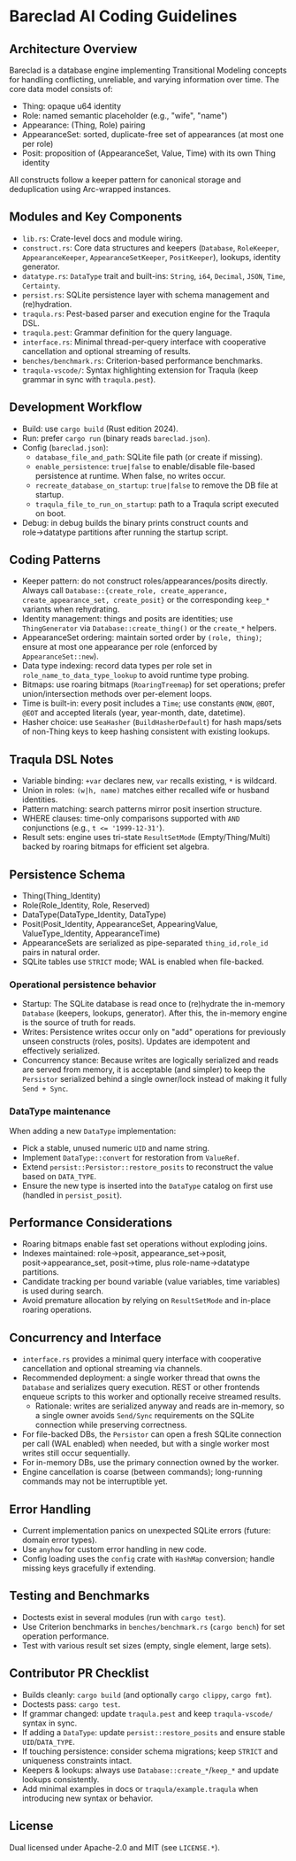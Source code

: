 # Bareclad AI Coding Guidelines

## Architecture Overview
Bareclad is a database engine implementing Transitional Modeling concepts for handling conflicting, unreliable, and varying information over time. The core data model consists of:

- Thing: opaque u64 identity
- Role: named semantic placeholder (e.g., "wife", "name")
- Appearance: (Thing, Role) pairing
- AppearanceSet: sorted, duplicate-free set of appearances (at most one per role)
- Posit: proposition of (AppearanceSet, Value, Time) with its own Thing identity

All constructs follow a keeper pattern for canonical storage and deduplication using Arc-wrapped instances.

## Modules and Key Components
- `lib.rs`: Crate-level docs and module wiring.
- `construct.rs`: Core data structures and keepers (`Database`, `RoleKeeper`, `AppearanceKeeper`, `AppearanceSetKeeper`, `PositKeeper`), lookups, identity generator.
- `datatype.rs`: `DataType` trait and built-ins: `String`, `i64`, `Decimal`, `JSON`, `Time`, `Certainty`.
- `persist.rs`: SQLite persistence layer with schema management and (re)hydration.
- `traqula.rs`: Pest-based parser and execution engine for the Traqula DSL.
- `traqula.pest`: Grammar definition for the query language.
- `interface.rs`: Minimal thread-per-query interface with cooperative cancellation and optional streaming of results.
- `benches/benchmark.rs`: Criterion-based performance benchmarks.
- `traqula-vscode/`: Syntax highlighting extension for Traqula (keep grammar in sync with `traqula.pest`).

## Development Workflow
- Build: use `cargo build` (Rust edition 2024).
- Run: prefer `cargo run` (binary reads `bareclad.json`).
- Config (`bareclad.json`):
	- `database_file_and_path`: SQLite file path (or create if missing).
	- `enable_persistence`: `true|false` to enable/disable file-based persistence at runtime. When false, no writes occur.
	- `recreate_database_on_startup`: `true|false` to remove the DB file at startup.
	- `traqula_file_to_run_on_startup`: path to a Traqula script executed on boot.
- Debug: in debug builds the binary prints construct counts and role→datatype partitions after running the startup script.

## Coding Patterns
- Keeper pattern: do not construct roles/appearances/posits directly. Always call `Database::{create_role, create_apperance, create_appearance_set, create_posit}` or the corresponding `keep_*` variants when rehydrating.
- Identity management: things and posits are identities; use `ThingGenerator` via `Database::create_thing()` or the `create_*` helpers.
- AppearanceSet ordering: maintain sorted order by `(role, thing)`; ensure at most one appearance per role (enforced by `AppearanceSet::new`).
- Data type indexing: record data types per role set in `role_name_to_data_type_lookup` to avoid runtime type probing.
- Bitmaps: use roaring bitmaps (`RoaringTreemap`) for set operations; prefer union/intersection methods over per-element loops.
- Time is built-in: every posit includes a `Time`; use constants `@NOW`, `@BOT`, `@EOT` and accepted literals (year, year-month, date, datetime).
- Hasher choice: use `SeaHasher` (`BuildHasherDefault`) for hash maps/sets of non-Thing keys to keep hashing consistent with existing lookups.

## Traqula DSL Notes
- Variable binding: `+var` declares new, `var` recalls existing, `*` is wildcard.
- Union in roles: `(w|h, name)` matches either recalled wife or husband identities.
- Pattern matching: search patterns mirror posit insertion structure.
- WHERE clauses: time-only comparisons supported with `AND` conjunctions (e.g., `t <= '1999-12-31'`).
- Result sets: engine uses tri-state `ResultSetMode` (Empty/Thing/Multi) backed by roaring bitmaps for efficient set algebra.

## Persistence Schema
- Thing(Thing_Identity)
- Role(Role_Identity, Role, Reserved)
- DataType(DataType_Identity, DataType)
- Posit(Posit_Identity, AppearanceSet, AppearingValue, ValueType_Identity, AppearanceTime)
- AppearanceSets are serialized as pipe-separated `thing_id,role_id` pairs in natural order.
- SQLite tables use `STRICT` mode; WAL is enabled when file-backed.

### Operational persistence behavior
- Startup: The SQLite database is read once to (re)hydrate the in-memory `Database` (keepers, lookups, generator). After this, the in-memory engine is the source of truth for reads.
- Writes: Persistence writes occur only on "add" operations for previously unseen constructs (roles, posits). Updates are idempotent and effectively serialized.
- Concurrency stance: Because writes are logically serialized and reads are served from memory, it is acceptable (and simpler) to keep the `Persistor` serialized behind a single owner/lock instead of making it fully `Send + Sync`.

### DataType maintenance
When adding a new `DataType` implementation:
- Pick a stable, unused numeric `UID` and name string.
- Implement `DataType::convert` for restoration from `ValueRef`.
- Extend `persist::Persistor::restore_posits` to reconstruct the value based on `DATA_TYPE`.
- Ensure the new type is inserted into the `DataType` catalog on first use (handled in `persist_posit`).

## Performance Considerations
- Roaring bitmaps enable fast set operations without exploding joins.
- Indexes maintained: role→posit, appearance_set→posit, posit→appearance_set, posit→time, plus role-name→datatype partitions.
- Candidate tracking per bound variable (value variables, time variables) is used during search.
- Avoid premature allocation by relying on `ResultSetMode` and in-place roaring operations.

## Concurrency and Interface
- `interface.rs` provides a minimal query interface with cooperative cancellation and optional streaming via channels.
- Recommended deployment: a single worker thread that owns the `Database` and serializes query execution. REST or other frontends enqueue scripts to this worker and optionally receive streamed results.
	- Rationale: writes are serialized anyway and reads are in-memory, so a single owner avoids `Send/Sync` requirements on the SQLite connection while preserving correctness.
- For file-backed DBs, the `Persistor` can open a fresh SQLite connection per call (WAL enabled) when needed, but with a single worker most writes still occur sequentially.
- For in-memory DBs, use the primary connection owned by the worker.
- Engine cancellation is coarse (between commands); long-running commands may not be interruptible yet.

## Error Handling
- Current implementation panics on unexpected SQLite errors (future: domain error types).
- Use `anyhow` for custom error handling in new code.
- Config loading uses the `config` crate with `HashMap` conversion; handle missing keys gracefully if extending.

## Testing and Benchmarks
- Doctests exist in several modules (run with `cargo test`).
- Use Criterion benchmarks in `benches/benchmark.rs` (`cargo bench`) for set operation performance.
- Test with various result set sizes (empty, single element, large sets).

## Contributor PR Checklist
- Builds cleanly: `cargo build` (and optionally `cargo clippy`, `cargo fmt`).
- Doctests pass: `cargo test`.
- If grammar changed: update `traqula.pest` and keep `traqula-vscode/` syntax in sync.
- If adding a `DataType`: update `persist::restore_posits` and ensure stable `UID`/`DATA_TYPE`.
- If touching persistence: consider schema migrations; keep `STRICT` and uniqueness constraints intact.
- Keepers & lookups: always use `Database::create_*`/`keep_*` and update lookups consistently.
- Add minimal examples in docs or `traqula/example.traqula` when introducing new syntax or behavior.

## License
Dual licensed under Apache-2.0 and MIT (see `LICENSE.*`).
